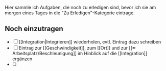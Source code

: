 Hier sammle ich Aufgaben, die noch zu erledigen sind, bevor ich sie am morgen eines Tages in die "Zu Erledigen"-Kategorie eintrage.

## Noch einzutragen

- [ ] [[Integration|Integrieren]] wiederholen, evtl. Eintrag dazu schreiben
- [ ] Eintrag zur [[Geschwindigkeit]], zum [[Ort]] und zur [[✒ Arbeitsplatz/Beschleunigung]] im Hinblick auf die [[Integration]] ergänzen
- [ ] 